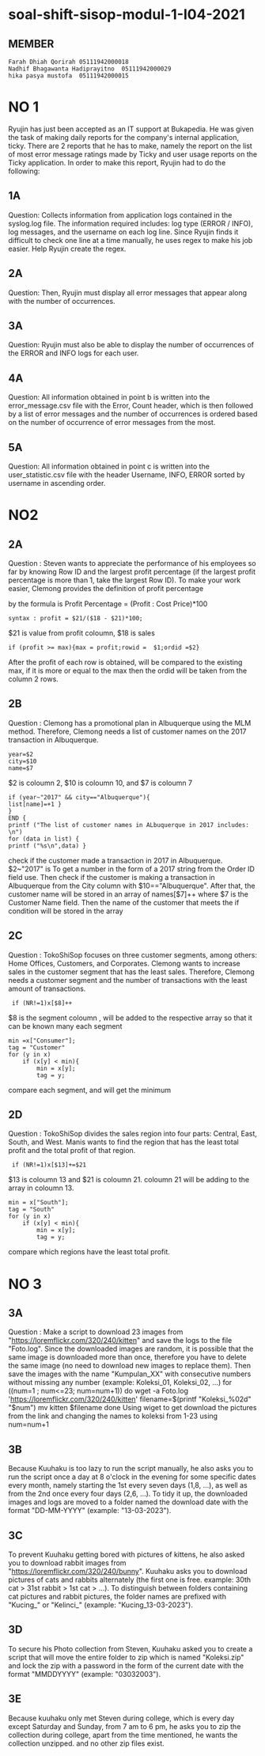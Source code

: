 # soal-shift-sisop-modul-1-I04-2021
## MEMBER 
	Farah Dhiah Qorirah	05111942000018
	Nadhif Bhagawanta Hadiprayitno	05111942000029
	hika pasya mustofa	05111942000015
	
# NO 1
Ryujin has just been accepted as an IT support at Bukapedia. He was given the task of making daily reports for the company's internal application, ticky. There are 2 reports that he has to make, namely the report on the list of most error message ratings made by Ticky and user usage reports on the Ticky application. In order to make this report, Ryujin had to do the following:

## 1A
Question: Collects information from application logs contained in the syslog.log file. The information required includes: log type (ERROR / INFO), log messages, and the username on each log line. Since Ryujin finds it difficult to check one line at a time manually, he uses regex to make his job easier. Help Ryujin create the regex.

## 2A
Question: Then, Ryujin must display all error messages that appear along with the number of occurrences.


## 3A
Question: Ryujin must also be able to display the number of occurrences of the ERROR and INFO logs for each user.

## 4A
Question: All information obtained in point b is written into the error_message.csv file with the Error, Count header, which is then followed by a list of error messages and the number of occurrences is ordered based on the number of occurrence of error messages from the most.

## 5A
Question: All information obtained in point c is written into the user_statistic.csv file with the header Username, INFO, ERROR sorted by username in ascending order.


# NO2
## 2A
Question : Steven wants to appreciate the performance of his employees so far by knowing Row ID and the largest profit percentage (if the largest profit percentage is more than 1, take the largest Row ID). To make your work easier, Clemong provides the definition of profit percentage

by the formula is Profit Percentage = (Profit : Cost Price)*100

	syntax : profit = $21/($18 - $21)*100;

$21 is value from profit coloumn, $18 is sales 

	if (profit >= max){max = profit;rowid =  $1;ordid =$2}

After the profit of each row is obtained, will be compared to the existing max, if it is more or equal to the max then the ordid will be taken from the column 2 rows.

## 2B
Question : Clemong has a promotional plan in Albuquerque using the MLM method. Therefore, Clemong needs a list of customer names on the 2017 transaction in Albuquerque.

	year=$2
 	city=$10
	name=$7
$2 is coloumn 2, $10 is coloumn 10, and $7 is coloumn 7

	if (year~"2017" && city=="Albuquerque"){
	list[name]=+1 }
	}
	END {
	printf ("The list of customer names in ALbuquerque in 2017 includes: \n")
	for (data in list) {
	printf ("%s\n",data) }
check if the customer made a transaction in 2017 in Albuquerque. $2~"2017" is  To get a number in the form of a 2017 string from the Order ID field use. Then check if the customer is making a transaction in Albuquerque from the City column with $10=="Albuquerque". After that, the customer name will be stored in an array of names[$7]++ where $7 is the Customer Name field. Then the name of the customer that meets the if condition will be stored in the array
    
 ## 2C
 Question : TokoShiSop focuses on three customer segments, among others: Home Offices, Customers, and Corporates. Clemong wants to increase sales in the customer segment that has the least sales. Therefore, Clemong needs a customer segment and the number of transactions with the least amount of transactions.
 
	 if (NR!=1)x[$8]++
 $8 is the segment coloumn , will be added to the respective array so that it can be known many each segment

	min =x["Consumer"];
	tag = "Customer"
	for (y in x)
		if (x[y] < min){
			min = x[y];
			tag = y;
  compare each segment, and will get the minimum
  
  ## 2D
  Question : TokoShiSop divides the sales region into four parts: Central, East, South, and West. Manis wants to find the region that has the least total profit and the total profit of that region.
  
 	 if (NR!=1)x[$13]+=$21
  
  $13 is coloumn 13 and $21 is coloumn 21. coloumn 21 will be adding to the array in coloumn 13.
  
	min = x["South"];
	tag = "South"
	for (y in x)
		if (x[y] < min){
			min = x[y];
			tag = y;
	
  compare which regions have the least total profit.
  
  # NO 3
  ## 3A
  Question : Make a script to download 23 images from "https://loremflickr.com/320/240/kitten" and save the logs to the file "Foto.log". Since the downloaded images are random, it is possible that the same image is downloaded more than once, therefore you have to delete the same image (no need to download new images to replace them). Then save the images with the name "Kumpulan_XX" with consecutive numbers without missing any number (example: Koleksi_01, Koleksi_02, ...)
  	for ((num=1 ; num<=23; num=num+1))
	do
	wget -a Foto.log 'https://loremflickr.com/320/240/kitten'
	filename=$(printf "Koleksi_%02d" "$num")
	mv kitten $filename 
	done
Using wiget to get download the pictures from the link and changing the names to koleksi from 1-23 using num=num+1

## 3B
Because Kuuhaku is too lazy to run the script manually, he also asks you to run the script once a day at 8 o'clock in the evening for some specific dates every month, namely starting the 1st every seven days (1,8, ...), as well as from the 2nd once every four days (2,6, ...). To tidy it up, the downloaded images and logs are moved to a folder named the download date with the format "DD-MM-YYYY" (example: "13-03-2023").

## 3C
To prevent Kuuhaku getting bored with pictures of kittens, he also asked you to download rabbit images from "https://loremflickr.com/320/240/bunny". Kuuhaku asks you to download pictures of cats and rabbits alternately (the first one is free. example: 30th cat > 31st rabbit > 1st cat > ...). To distinguish between folders containing cat pictures and rabbit pictures, the folder names are prefixed with "Kucing_" or "Kelinci_" (example: "Kucing_13-03-2023").

## 3D
To secure his Photo collection from Steven, Kuuhaku asked you to create a script that will move the entire folder to zip which is named "Koleksi.zip" and lock the zip with a password in the form of the current date with the format "MMDDYYYY" (example: "03032003").

## 3E
Because kuuhaku only met Steven during college, which is every day except Saturday and Sunday, from 7 am to 6 pm, he asks you to zip the collection during college, apart from the time mentioned, he wants the collection unzipped. and no other zip files exist.


  
  




